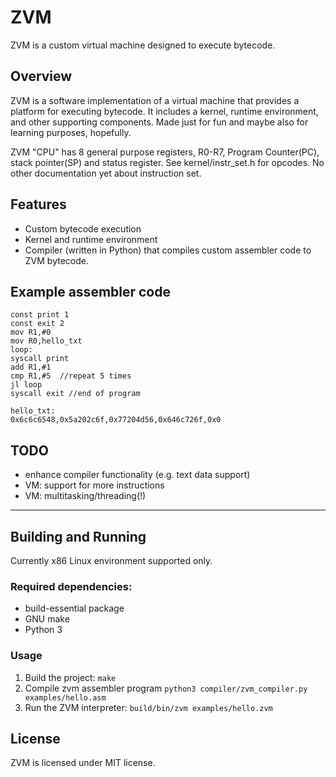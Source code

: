 # ZVM

ZVM is a custom virtual machine designed to execute bytecode.

## Overview

ZVM is a software implementation of a virtual machine that provides a platform for executing bytecode. It includes a kernel, runtime environment, and other supporting components.
Made just for fun and maybe also for learning purposes, hopefully.

ZVM "CPU" has 8 general purpose registers, R0-R7, Program Counter(PC), stack pointer(SP) and status
register. 
See kernel/instr_set.h for opcodes. No other documentation yet about instruction set.

## Features

* Custom bytecode execution
* Kernel and runtime environment
* Compiler (written in Python) that compiles custom assembler code to ZVM bytecode.

## Example assembler code

```
const print 1
const exit 2
mov R1,#0
mov R0,hello_txt
loop:
syscall print
add R1,#1
cmp R1,#5  //repeat 5 times
jl loop
syscall exit //end of program

hello_txt:
0x6c6c6548,0x5a202c6f,0x77204d56,0x646c726f,0x0
```
## TODO

* enhance compiler functionality (e.g. text data support)
* VM: support for more instructions
* VM: multitasking/threading(!)
- ---

## Building and Running

Currently x86 Linux environment supported only.

### Required dependencies:

* build-essential package
* GNU make
* Python 3

### Usage

1. Build the project: `make`
2. Compile zvm assembler program `python3 compiler/zvm_compiler.py examples/hello.asm`
2. Run the ZVM interpreter: `build/bin/zvm examples/hello.zvm` 

## License

ZVM is licensed under MIT license.
